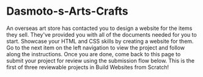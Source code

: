 # Dasmoto-s-Arts-Crafts
An overseas art store has contacted you to design a website for the items they sell. They've provided you with all of the documents needed for you to start. Showcase your HTML and CSS skills by creating a website for them.  Go to the next item on the left navigation to view the project and follow along the instructions. Once you are done, come back to this page to submit your project for review using the submission flow below.  This is the first of three reviewable projects in Build Websites from Scratch!
